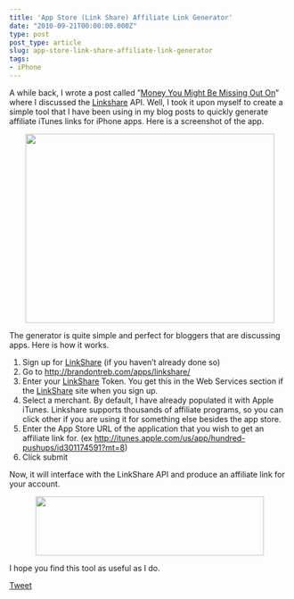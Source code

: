 ```yaml
---
title: 'App Store (Link Share) Affiliate Link Generator'
date: "2010-09-21T00:00:00.000Z"
type: post 
post_type: article
slug: app-store-link-share-affiliate-link-generator
tags: 
- iPhone
---
```

A while back, I wrote a post called &#8221;[Money You Might Be Missing Out On][1]&#8221; where I discussed the [Linkshare][2] API. Well, I took it upon myself to create a simple tool that I have been using in my blog posts to quickly generate affiliate iTunes links for iPhone apps. Here is a screenshot of the app.

<p style="text-align: center;">
  <a href="http://brandontreb.com/apps/linkshare/"><img class="alignnone size-full wp-image-925" title="Screen shot 2010-09-21 at 8.24.18 AM" src="http://brandontreb.com/wp-content/uploads/2010/09/Screen-shot-2010-09-21-at-8.24.18-AM.png" alt="" width="447" height="339" /></a>
</p>

<p style="text-align: left;">
  The generator is quite simple and perfect for bloggers that are discussing apps. Here is how it works.
</p>

  1. Sign up for [LinkShare][2] (if you haven&#8217;t already done so)
  2. Go to <http://brandontreb.com/apps/linkshare/>
  3. Enter your [LinkShare][2] Token. You get this in the Web Services section if the [LinkShare][2] site when you sign up.
  4. Select a merchant. By default, I have already populated it with Apple iTunes. Linkshare supports thousands of affiliate programs, so you can click other if you are using it for something else besides the app store.
  5. Enter the App Store URL of the application that you wish to get an affiliate link for. (ex http://itunes.apple.com/us/app/hundred-pushups/id301174591?mt=8)
  6. Click submit

Now, it will interface with the LinkShare API and produce an affiliate link for your account.

<p style="text-align: center;">
  <a href="http://brandontreb.com/wp-content/uploads/2010/09/Screen-shot-2010-09-21-at-8.30.33-AM.png"><img class="alignnone size-full wp-image-926" title="Screen shot 2010-09-21 at 8.30.33 AM" src="http://brandontreb.com/wp-content/uploads/2010/09/Screen-shot-2010-09-21-at-8.30.33-AM.png" alt="" width="410" height="106" /></a>
</p>

<p style="text-align: left;">
  I hope you find this tool as useful as I do.
</p>

<div style="">
  <a href="http://twitter.com/share" class="twitter-share-button" data-count="horizontal" data-text="App Store (Link Share) Affiliate Link Generator" data-url="http://brandontreb.com/app-store-link-share-affiliate-link-generator"  data-via="brandontreb" data-related="brandontreb:">Tweet</a>
</div>

 [1]: http://brandontreb.com/money-you-might-be-missing-out-on-linkshare-api-integration/
 [2]: http://click.linksynergy.com/fs-bin/stat?id=U3Wt3JDOKpI&offerid=7097.10000073&subid=0&type=4
